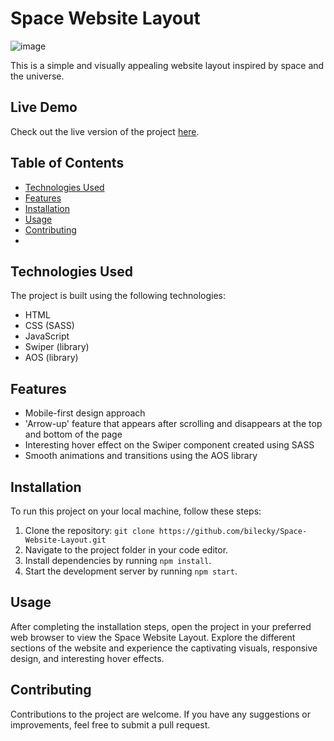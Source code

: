 # Space Website Layout

![image](https://github.com/bilecky/Space-Website-Layout/assets/51762310/5f597e99-bd86-474b-8d16-ac3cfefc700e)

This is a simple and visually appealing website layout inspired by space and the universe.

## Live Demo

Check out the live version of the project [here](https://bilecky.github.io/Space-Website-Layout/).

## Table of Contents

- [Technologies Used](#technologies-used)
- [Features](#features)
- [Installation](#installation)
- [Usage](#usage)
- [Contributing](#contributing)
- 
## Technologies Used

The project is built using the following technologies:

- HTML
- CSS (SASS)
- JavaScript
- Swiper (library)
- AOS (library)

## Features

- Mobile-first design approach
- 'Arrow-up' feature that appears after scrolling and disappears at the top and bottom of the page
- Interesting hover effect on the Swiper component created using SASS
- Smooth animations and transitions using the AOS library

## Installation

To run this project on your local machine, follow these steps:

1. Clone the repository: `git clone https://github.com/bilecky/Space-Website-Layout.git`
2. Navigate to the project folder in your code editor.
3. Install dependencies by running `npm install`.
4. Start the development server by running `npm start`.

## Usage

After completing the installation steps, open the project in your preferred web browser to view the Space Website Layout. Explore the different sections of the website and experience the captivating visuals, responsive design, and interesting hover effects.

## Contributing

Contributions to the project are welcome. If you have any suggestions or improvements, feel free to submit a pull request.
